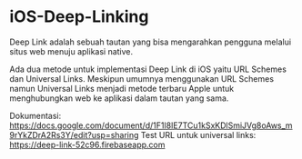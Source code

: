 # iOS-Deep-Linking
Deep Link adalah sebuah tautan yang bisa mengarahkan pengguna melalui situs web menuju aplikasi native. 

Ada dua metode untuk implementasi Deep Link di iOS yaitu URL Schemes dan Universal Links. Meskipun umumnya menggunakan URL Schemes namun Universal Links menjadi metode terbaru Apple untuk menghubungkan web ke aplikasi dalam tautan yang sama.

Dokumentasi: https://docs.google.com/document/d/1F1l8IE7TCu1kSxKDlSmiJVg8oAws_m9rYkZDrA2Rs3Y/edit?usp=sharing
Test URL untuk universal links: https://deep-link-52c96.firebaseapp.com

